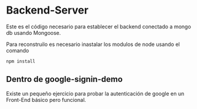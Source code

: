 # Backend-Server
Este es el código necesario para establecer el backend conectado a mongo db
usando Mongoose.

Para reconstruilo es necesario inastalar los modulos de node usando el comando

```
npm install
```

## Dentro de google-signin-demo 
Existe un pequeño ejercicio para probar la autenticación de google en un Front-End básico pero funcional.

